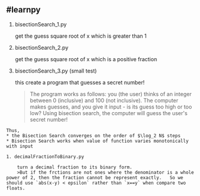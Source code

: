 #learnpy 
---
1. bisectionSearch_1.py

    get the guess square root of x which is greater than 1
2. bisectionSearch_2.py

    get the guess square root of x which is a positive fraction
3. bisectionSearch_3.py (small test)

    this create a program that guesses a secret number!
    >The program works as follows: you (the user) thinks of an integer between 0 (inclusive) and 100 (not inclusive). The computer makes guesses, and you give it input - is its guess too high or too low? Using bisection search, the computer will guess the user's secret number!
```
Thus, 
* the Bisection Search converges on the order of $\log_2 N$ steps
* Bisection Search works when value of function varies monotonically with input

1. decimalFractionToBinary.py

    turn a decimal fraction to its binary form. 
    >But if the frctions are not ones where the denominator is a whole power of 2, then the fraction cannot be represent exactly.   So we should use `abs(x-y) < epsilon` rather than `x==y` when compare two floats.